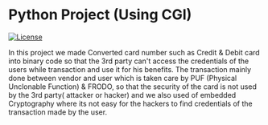 # Python Project (Using CGI)
[![License](https://img.shields.io/badge/License-Apache%202.0-blue.svg)](https://opensource.org/licenses/Apache-2.0)

In this project we made Converted card number such as Credit & Debit card into binary code so that the 3rd party can't access the credentials of the users while transaction and use it for his benefits. 
The transaction mainly done between vendor and user which is taken care by PUF (Physical Unclonable Function) & FRODO, so that the security of the card is not used by the 3rd party( attacker or hacker) and we also used of embedded Cryptography where its not easy for the hackers to find credentials of the transaction made by the user. 
